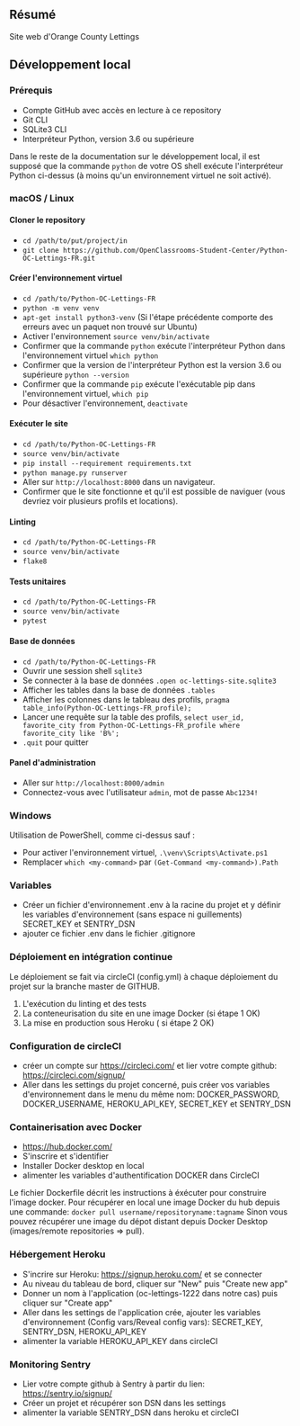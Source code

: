 ## Résumé

Site web d'Orange County Lettings

## Développement local

### Prérequis

- Compte GitHub avec accès en lecture à ce repository
- Git CLI
- SQLite3 CLI
- Interpréteur Python, version 3.6 ou supérieure

Dans le reste de la documentation sur le développement local, il est supposé que la commande `python` de votre OS shell exécute l'interpréteur Python ci-dessus (à moins qu'un environnement virtuel ne soit activé).

### macOS / Linux

#### Cloner le repository

- `cd /path/to/put/project/in`
- `git clone https://github.com/OpenClassrooms-Student-Center/Python-OC-Lettings-FR.git`

#### Créer l'environnement virtuel

- `cd /path/to/Python-OC-Lettings-FR`
- `python -m venv venv`
- `apt-get install python3-venv` (Si l'étape précédente comporte des erreurs avec un paquet non trouvé sur Ubuntu)
- Activer l'environnement `source venv/bin/activate`
- Confirmer que la commande `python` exécute l'interpréteur Python dans l'environnement virtuel
`which python`
- Confirmer que la version de l'interpréteur Python est la version 3.6 ou supérieure `python --version`
- Confirmer que la commande `pip` exécute l'exécutable pip dans l'environnement virtuel, `which pip`
- Pour désactiver l'environnement, `deactivate`

#### Exécuter le site

- `cd /path/to/Python-OC-Lettings-FR`
- `source venv/bin/activate`
- `pip install --requirement requirements.txt`
- `python manage.py runserver`
- Aller sur `http://localhost:8000` dans un navigateur.
- Confirmer que le site fonctionne et qu'il est possible de naviguer (vous devriez voir plusieurs profils et locations).

#### Linting

- `cd /path/to/Python-OC-Lettings-FR`
- `source venv/bin/activate`
- `flake8`

#### Tests unitaires

- `cd /path/to/Python-OC-Lettings-FR`
- `source venv/bin/activate`
- `pytest`

#### Base de données

- `cd /path/to/Python-OC-Lettings-FR`
- Ouvrir une session shell `sqlite3`
- Se connecter à la base de données `.open oc-lettings-site.sqlite3`
- Afficher les tables dans la base de données `.tables`
- Afficher les colonnes dans le tableau des profils, `pragma table_info(Python-OC-Lettings-FR_profile);`
- Lancer une requête sur la table des profils, `select user_id, favorite_city from
  Python-OC-Lettings-FR_profile where favorite_city like 'B%';`
- `.quit` pour quitter

#### Panel d'administration

- Aller sur `http://localhost:8000/admin`
- Connectez-vous avec l'utilisateur `admin`, mot de passe `Abc1234!`

### Windows

Utilisation de PowerShell, comme ci-dessus sauf :

- Pour activer l'environnement virtuel, `.\venv\Scripts\Activate.ps1` 
- Remplacer `which <my-command>` par `(Get-Command <my-command>).Path`

### Variables

- Créer un fichier d'environnement .env à la racine du projet et y définir les variables d'environnement (sans espace ni guillements)
    SECRET_KEY et SENTRY_DSN
- ajouter ce fichier .env dans le fichier .gitignore


### Déploiement en intégration continue

Le déploiement se fait via circleCI (config.yml) à chaque déploiement du projet sur la branche master de GITHUB. 
1) L'exécution du linting et des tests
2) La conteneurisation du site en une image Docker (si étape 1 OK)
3) La mise en production sous Heroku ( si étape 2 OK)

### Configuration de circleCI

- créer un compte sur https://circleci.com/ et lier votre compte github: https://circleci.com/signup/
- Aller dans les settings du projet concerné, puis créer vos variables d'environnement dans le menu du même nom:
DOCKER_PASSWORD, DOCKER_USERNAME, HEROKU_API_KEY, SECRET_KEY et SENTRY_DSN


### Containerisation avec Docker

- https://hub.docker.com/
- S'inscrire et s'identifier
- Installer Docker desktop en local
- alimenter les variables d'authentification DOCKER dans CircleCI

Le fichier Dockerfile décrit les instructions à éxécuter pour construire l'image docker.
Pour récupérer en local une image Docker du hub depuis une commande:  `docker pull username/repositoryname:tagname`
Sinon vous pouvez récupérer une image du dépot distant depuis Docker Desktop (images/remote repositories => pull). 

### Hébergement Heroku

- S'incrire sur Heroku: https://signup.heroku.com/ et se connecter
- Au niveau du tableau de bord, cliquer sur "New" puis "Create new app"
- Donner un nom à l'application (oc-lettings-1222 dans notre cas) puis cliquer sur "Create app"
- Aller dans les settings de l'application crée, ajouter les variables d'environnement (Config vars/Reveal config vars):
SECRET_KEY, SENTRY_DSN, HEROKU_API_KEY
- alimenter la variable HEROKU_API_KEY dans circleCI

### Monitoring Sentry

- Lier votre compte github à Sentry à partir du lien: https://sentry.io/signup/
- Créer un projet et récupérer son DSN dans les settings
- alimenter la variable SENTRY_DSN dans heroku et circleCI
